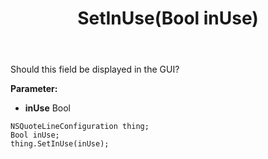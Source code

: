 ﻿---
uid: crmscript_ref_NSQuoteLineConfiguration_SetInUse
title: SetInUse(Bool inUse)
intellisense: NSQuoteLineConfiguration.SetInUse
keywords: NSQuoteLineConfiguration, GetInUse
so.topic: reference
---

Should this field be displayed in the GUI?

**Parameter:** 
 - **inUse** Bool

```crmscript
NSQuoteLineConfiguration thing;
Bool inUse;
thing.SetInUse(inUse);
```

